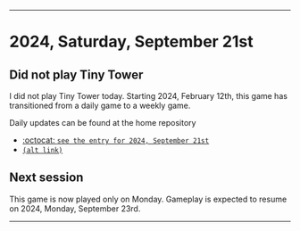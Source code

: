
***

# 2024, Saturday, September 21st

## Did not play Tiny Tower

<!-- TODO: For each weekly entry, make sure the date is correct. The day of the week should be modified in 4 places !-->

I did not play Tiny Tower today. Starting 2024, February 12th, this game has transitioned from a daily game to a weekly game.

Daily updates can be found at the home repository

- [:octocat: `see the entry for 2024, September 21st`](https://github.com/seanpm2001/SeansLifeArchive_Images_TinyTower/tree/master/tiny%20tower/2024/09_September/21/) 
- [`(alt link)`](/tiny%20tower/2024/09_September/21/)

## Next session

This game is now played only on Monday. Gameplay is expected to resume on 2024, Monday, September 23rd.

***
